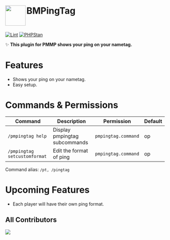 <h1>BMPingTag<img src="icon.png" height="64" width="64" align="left"></img></h1><br/>

[![Lint](https://poggit.pmmp.io/ci.shield/VCraftGames/BMPingTag/BMPingTag)](https://poggit.pmmp.io/ci/VCraftGames/BMPingTag/BMPingTag)
[![PHPStan](https://github.com/VCraftGames/BMPingTag/actions/workflows/php.yml/badge.svg)](https://github.com/VCraftGames/BMPingTag/actions/workflows/php.yml/badge.svg)

✨ **This plugin for PMMP shows your ping on your nametag.**

# Features

- Shows your ping on your nametag.
- Easy setup.

# Commands & Permissions

| Command | Description | Permission | Default |
| --- | --- | --- | --- |
| `/pmpingtag help` | Display pmpingtag subcommands | `pmpingtag.command` | op |
| `/pmpingtag setcustomformat` | Edit the format of ping | `pmpingtag.command` | op |

Command alias: `/pt, /pingtag`

# Upcoming Features

- Each player will have their own ping format.

## All Contributors
<a href="https://github.com/VCraftGames/BMPingTag/graphs/contributors">
  <img src="https://contrib.rocks/image?repo=VCraftGames/BMPingTag" />
</a>
